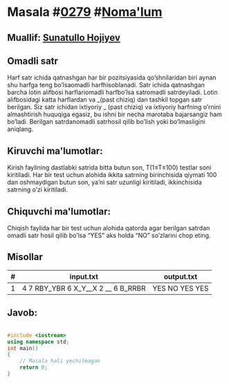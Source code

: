 
<h1>Masala #<a href="https://robocontest.uz/tasks/0279">0279</a> #<a href="https://robocontest.uz/tasks?category=1">Noma'lum</a></h1>
<h2> Muallif: <a href="https://robocontest.uz/profile/sunnat">Sunatullo Hojiyev</a></h2>
<h2>Omadli satr</h2>
<p>Harf satr ichida qatnashgan har bir pozitsiyasida qo’shnilaridan biri aynan shu harfga teng bo’lsaomadli harfhisoblanadi.
Satr ichida qatnashgan barcha lotin alifbosi harflariomadli harfbo’lsa satromadli satrdeyiladi.
Lotin alifbosidagi katta harflardan va _(past chiziq) dan tashkil topgan satr berilgan. Siz satr ichidan ixtiyoriy _ (past chiziq) va ixtiyoriy harfning o’rnini almashtirish huquqiga egasiz, bu ishni bir necha marotaba bajarsangiz ham bo’ladi. Berilgan satrdanomadli satrhosil qilib bo’lish yoki bo’lmasligini aniqlang.</p>
<h2>Kiruvchi ma'lumotlar:</h2>
<p>Kirish faylining dastlabki satrida bitta butun son, T(1≤T≤100) testlar soni kiritiladi. Har bir test uchun alohida ikkita satrning birinchisida qiymati 100 dan oshmaydigan butun son, ya’ni satr uzunligi kiritiladi, ikkinchisida satrning o’zi kiritiladi.</p>
<h2>Chiquvchi ma'lumotlar:</h2>
<p>Chiqish faylida har bir test uchun alohida qatorda agar berilgan satrdan omadli satr hosil qilib bo’lsa “YES” aks holda “NO” so’zlarini chop eting.</p>
<h2>Misollar</h2>
<table>
    <thead>
        <tr>
            <th>#</th>
            <th>input.txt</th>
            <th>output.txt</th>
        </tr>
    </thead>
    <tbody>
            <tr>
                <td>1</td>
                <td>4
7
RBY_YBR
6
X_Y__X
2
__
6
B_RRBR</td>
                <td>YES
NO
YES
YES</td>
            </tr>
    </tbody>
    </table>
    
<h2>Javob:</h2>

######
```cpp
#include <iostream>
using namespace std;
int main()
{
    // Masala hali yechilmagan
    return 0;
}
```
